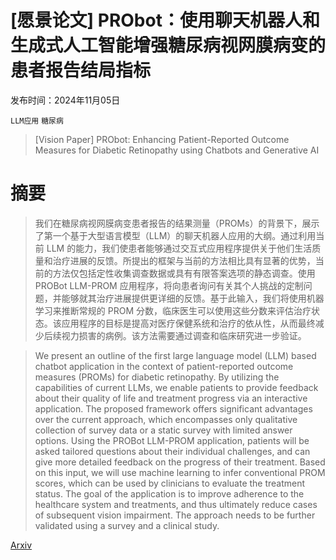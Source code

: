 # [愿景论文] PRObot：使用聊天机器人和生成式人工智能增强糖尿病视网膜病变的患者报告结局指标

发布时间：2024年11月05日

`LLM应用` `糖尿病`

> [Vision Paper] PRObot: Enhancing Patient-Reported Outcome Measures for Diabetic Retinopathy using Chatbots and Generative AI

# 摘要

> 我们在糖尿病视网膜病变患者报告的结果测量（PROMs）的背景下，展示了第一个基于大型语言模型（LLM）的聊天机器人应用的大纲。通过利用当前 LLM 的能力，我们使患者能够通过交互式应用程序提供关于他们生活质量和治疗进展的反馈。所提出的框架与当前的方法相比具有显著的优势，当前的方法仅包括定性收集调查数据或具有有限答案选项的静态调查。使用 PROBot LLM-PROM 应用程序，将向患者询问有关其个人挑战的定制问题，并能够就其治疗进展提供更详细的反馈。基于此输入，我们将使用机器学习来推断常规的 PROM 分数，临床医生可以使用这些分数来评估治疗状态。该应用程序的目标是提高对医疗保健系统和治疗的依从性，从而最终减少后续视力损害的病例。该方法需要通过调查和临床研究进一步验证。

> We present an outline of the first large language model (LLM) based chatbot application in the context of patient-reported outcome measures (PROMs) for diabetic retinopathy. By utilizing the capabilities of current LLMs, we enable patients to provide feedback about their quality of life and treatment progress via an interactive application. The proposed framework offers significant advantages over the current approach, which encompasses only qualitative collection of survey data or a static survey with limited answer options. Using the PROBot LLM-PROM application, patients will be asked tailored questions about their individual challenges, and can give more detailed feedback on the progress of their treatment. Based on this input, we will use machine learning to infer conventional PROM scores, which can be used by clinicians to evaluate the treatment status. The goal of the application is to improve adherence to the healthcare system and treatments, and thus ultimately reduce cases of subsequent vision impairment. The approach needs to be further validated using a survey and a clinical study.

[Arxiv](https://arxiv.org/abs/2411.02973)